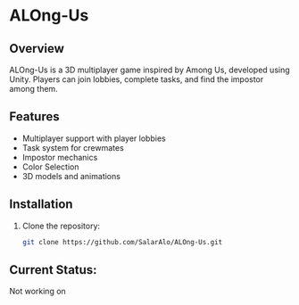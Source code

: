 # ALOng-Us

## Overview
ALOng-Us is a 3D multiplayer game inspired by Among Us, developed using Unity. Players can join lobbies, complete tasks, and find the impostor among them.

## Features
- Multiplayer support with player lobbies
- Task system for crewmates
- Impostor mechanics
- Color Selection
- 3D models and animations

## Installation
1. Clone the repository:
   ```bash
   git clone https://github.com/SalarAlo/ALOng-Us.git

## Current Status:
  Not working on
